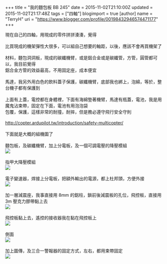 +++
title = "我的麵包板 BB 245"
date = 2015-11-02T21:10:00Z
updated = 2015-11-02T21:17:48Z
tags = ["四軸"]
blogimport = true 
[author]
	name = "TerryH"
	uri = "https://www.blogger.com/profile/00198432946574471177"
+++

現在自己的四軸，用現成的零件拼拼湊湊，覺得<br /><br />比買現成的機架彈性大很多，可以組自己想要的軸距，以後，應該不會再買機架了<br /><br />材料，麵包洞洞板，現成的碳纖機臂，或是鋁合金或是碳纖管，方管，圓管都可以，我目前覺得<br />鋁合金方管的效益最高，不用固定座，成本便宜<br /><br />馬達，我另外用白色的飲料蓋子保護，碳纖機臂，底部我也綁上，泡綿，等於，整台機子都有保護到<br /><br />上面有上蓋，電控都在身體裡，下面有海綿墊著機臂，馬達有瓶蓋，電池，我是用魔鬼沾束帶，固定在下面，電池有用泡泡袋<br />包覆，保護，這樣非常的耐撞，耐摔，但是務必遵守飛行安全守則<br /><br /><a href="http://copter.ardupilot.tw/introduction/safety-multicopter/">http://copter.ardupilot.tw/introduction/safety-multicopter/</a><br /><br />下面就是大概的組機圖了<br /><br />麵包板，及碳纖機臂，加上分電板，及一個可調電壓的降壓模組<br /><img src="https://lh3.googleusercontent.com/-br-qvdUMn20/VjI0zMiUvII/AAAAAAAACOM/Lw_g_fw0yuM/s800-Ic42/20151029_201142.jpg" /><br /><br />指甲大降壓模組<br /><img src="https://lh3.googleusercontent.com/-WY0US619rgQ/VjI0xTt9pJI/AAAAAAAACOE/tky0d0ZHVi0/s800-Ic42/20151029_201248.jpg" /><br /><br />電子變速器，焊接上分電板，把額外輸出的電源，都上杜邦頭，方便外接<br /><img src="https://lh3.googleusercontent.com/-dTdJ2p9WJN4/Vjg9NXWSlSI/AAAAAAAACOo/MEWqbojTKME/s800-Ic42/20151030_120034.jpg" /><br /><br />加一層減震座，我事直接用 8mm 的鋁柱，鎖前後減震板的孔位，飛控板，直接用 3m 壓克力膠帶黏上去 <br /><img src="https://lh3.googleusercontent.com/-jHbeKrYp40I/Vjg9jNNzqbI/AAAAAAAACOw/QrgAKLr87xk/s800-Ic42/20151030_140418.jpg" /><br /><br />飛控板黏上去，遙控的接收器我在黏在飛控板上<br /><img src="https://lh3.googleusercontent.com/-sNNvc2XVaos/Vjg9kjcir8I/AAAAAAAACO4/_5cJZjEo1hY/s800-Ic42/20151030_202902.jpg" /><br /><br />側面<br /><img src="https://lh3.googleusercontent.com/-lxAsjeYSQ7w/Vjg9l2DvVuI/AAAAAAAACPA/Au5cOg52guE/s800-Ic42/20151030_203008.jpg" /><br /><br />加上圖傳，及三合一警報器的固定方式，左右，都用束帶固定<br /><img src="https://lh3.googleusercontent.com/-YdqyJkNlCSg/Vjg9rl_CwgI/AAAAAAAACPY/CBAstRBB5lE/s800-Ic42/20151101_095604.jpg" />
